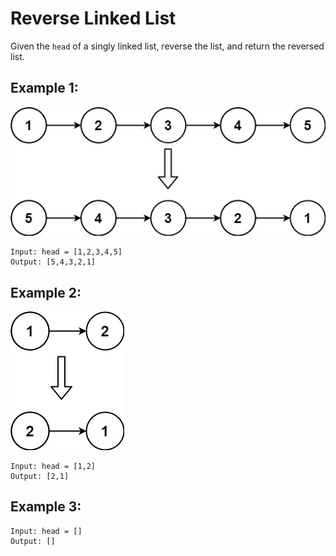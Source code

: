#  Reverse Linked List

Given the `head` of a singly linked list, reverse the list, and return the reversed list.

 
## **Example 1:**
![](example1.jpg "example 1")
```
Input: head = [1,2,3,4,5]
Output: [5,4,3,2,1]
```

## **Example 2:**
![](example2.jpg "example 2")
```
Input: head = [1,2]
Output: [2,1]
```

## **Example 3:**
```
Input: head = []
Output: []
```